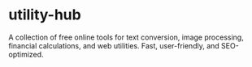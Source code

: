 # utility-hub
A collection of free online tools for text conversion, image processing, financial calculations, and web utilities. Fast, user-friendly, and SEO-optimized.
